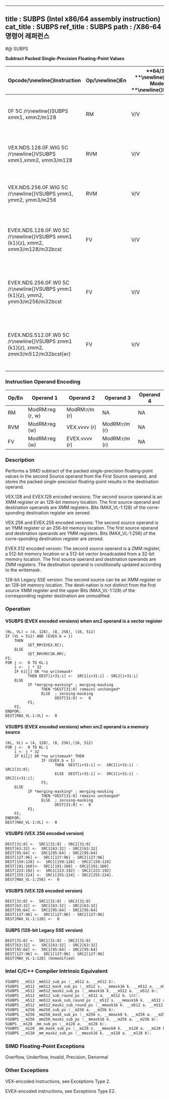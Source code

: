 ----------------------------
title : SUBPS (Intel x86/64 assembly instruction)
cat_title : SUBPS
ref_title : SUBPS
path : /X86-64 명령어 레퍼런스
----------------------------
#@ SUBPS

**Subtract Packed Single-Precision Floating-Point Values**

|**Opcode/**\newline{}**Instruction**|**Op/**\newline{}**En**|**64/32 **\newline{}**bit Mode **\newline{}**Support**|**CPUID **\newline{}**Feature **\newline{}**Flag**|**Description**|
|------------------------------------|-----------------------|------------------------------------------------------|--------------------------------------------------|---------------|
|0F 5C /r\newline{}SUBPS xmm1, xmm2/m128|RM|V/V|SSE|Subtract packed single-precision floating-point values in xmm2/mem from xmm1 and store result in xmm1.|
|VEX.NDS.128.0F.WIG 5C /r\newline{}VSUBPS xmm1,xmm2, xmm3/m128|RVM|V/V|AVX|Subtract packed single-precision floating-point values in xmm3/mem from xmm2 and stores result in xmm1.|
|VEX.NDS.256.0F.WIG 5C /r\newline{}VSUBPS ymm1, ymm2, ymm3/m256|RVM|V/V|AVX|Subtract packed single-precision floating-point values in ymm3/mem from ymm2 and stores result in ymm1.|
|EVEX.NDS.128.0F.W0 5C /r\newline{}VSUBPS xmm1 {k1}{z}, xmm2, xmm3/m128/m32bcst |FV|V/V|AVX512VLAVX512F|Subtract packed single-precision floating-point values from xmm3/m128/m32bcst to xmm2 and stores result in xmm1 with writemask k1.|
|EVEX.NDS.256.0F.W0 5C /r\newline{}VSUBPS ymm1 {k1}{z}, ymm2, ymm3/m256/m32bcst|FV|V/V|AVX512VLAVX512F|Subtract packed single-precision floating-point values from ymm3/m256/m32bcst to ymm2 and stores result in ymm1 with writemask k1.|
|EVEX.NDS.512.0F.W0 5C /r\newline{}VSUBPS zmm1 {k1}{z}, zmm2, zmm3/m512/m32bcst{er} |FV|V/V|AVX512F|Subtract packed single-precision floating-point values in zmm3/m512/m32bcst from zmm2 and stores result in zmm1 with writemask k1.|
### Instruction Operand Encoding


|Op/En|Operand 1|Operand 2|Operand 3|Operand 4|
|-----|---------|---------|---------|---------|
|RM|ModRM:reg (r, w)|ModRM:r/m (r)|NA|NA|
|RVM|ModRM:reg (w)|VEX.vvvv (r)|ModRM:r/m (r)|NA|
|FV|ModRM:reg (w)|EVEX.vvvv (r)|ModRM:r/m (r)|NA|
### Description


Performs a SIMD subtract of the packed single-precision floating-point values in the second Source operand from the First Source operand, and stores the packed single-precision floating-point results in the destination operand.

VEX.128 and EVEX.128 encoded versions: The second source operand is an XMM register or an 128-bit memory location. The first source operand and destination operands are XMM registers. Bits (MAX_VL-1:128) of the corre-sponding destination register are zeroed.

VEX.256 and EVEX.256 encoded versions: The second source operand is an YMM register or an 256-bit memory location. The first source operand and destination operands are YMM registers. Bits (MAX_VL-1:256) of the corre-sponding destination register are zeroed.

EVEX.512 encoded version: The second source operand is a ZMM register, a 512-bit memory location or a 512-bit vector broadcasted from a 32-bit memory location. The first source operand and destination operands are ZMM registers. The destination operand is conditionally updated according to the writemask.

128-bit Legacy SSE version: The second source can be an XMM register or an 128-bit memory location. The desti-nation is not distinct from the first source XMM register and the upper Bits (MAX_VL-1:128) of the corresponding register destination are unmodified.


### Operation
#### VSUBPS (EVEX encoded versions) when src2 operand is a vector register
```info-verb
(KL, VL) = (4, 128), (8, 256), (16, 512)
IF (VL = 512) AND (EVEX.b = 1) 
    THEN
          SET_RM(EVEX.RC);
    ELSE 
          SET_RM(MXCSR.RM);
FI;
FOR j  <-  0 TO KL-1
    i  <-  j * 32
    IF k1[j] OR *no writemask*
          THEN DEST[i+31:i]  <-  SRC1[i+31:i] - SRC2[i+31:i]
    ELSE 
          IF *merging-masking* ; merging-masking
                THEN *DEST[31:0] remains unchanged*
                ELSE  ; zeroing-masking
                      DEST[31:0] <-   0
          FI;
    FI;
ENDFOR;
DEST[MAX_VL-1:VL]  <-  0
```
#### VSUBPS (EVEX encoded versions) when src2 operand is a memory source
```info-verb
(KL, VL) = (4, 128), (8, 256),(16, 512)
FOR j <-   0 TO KL-1
    i  <- j * 32
    IF k1[j] OR *no writemask* THEN
                IF (EVEX.b = 1)
                      THEN  DEST[i+31:i]  <-  SRC1[i+31:i] - SRC2[31:0];
                      ELSE  DEST[i+31:i] <-   SRC1[i+31:i] - SRC2[i+31:i];
                FI;
    ELSE 
          IF *merging-masking* ; merging-masking
                THEN *DEST[31:0] remains unchanged*
                ELSE  ; zeroing-masking
                      DEST[31:0]  <-  0
          FI;
    FI;
ENDFOR;
DEST[MAX_VL-1:VL]  <-  0
```
#### VSUBPS (VEX.256 encoded version)
```info-verb
DEST[31:0] <-   SRC1[31:0] - SRC2[31:0]
DEST[63:32]  <-  SRC1[63:32] - SRC2[63:32]
DEST[95:64] <-   SRC1[95:64] - SRC2[95:64]
DEST[127:96]  <-  SRC1[127:96] - SRC2[127:96]
DEST[159:128]  <-  SRC1[159:128] - SRC2[159:128]
DEST[191:160] <-  SRC1[191:160] - SRC2[191:160]
DEST[223:192]  <-  SRC1[223:192] - SRC2[223:192]
DEST[255:224] <-   SRC1[255:224] - SRC2[255:224].
DEST[MAX_VL-1:256]  <-  0
```
#### VSUBPS (VEX.128 encoded version)
```info-verb
DEST[31:0] <-   SRC1[31:0] - SRC2[31:0]
DEST[63:32] <-   SRC1[63:32] - SRC2[63:32]
DEST[95:64]  <-  SRC1[95:64] - SRC2[95:64]
DEST[127:96]  <-  SRC1[127:96] - SRC2[127:96]
DEST[MAX_VL-1:128] <-   0
```
#### SUBPS (128-bit Legacy SSE version)
```info-verb
DEST[31:0] <-   SRC1[31:0] - SRC2[31:0]
DEST[63:32] <-   SRC1[63:32] - SRC2[63:32]
DEST[95:64]  <-  SRC1[95:64] - SRC2[95:64]
DEST[127:96]  <-  SRC1[127:96] - SRC2[127:96]
DEST[MAX_VL-1:128] (Unmodified)
```

### Intel C/C++ Compiler Intrinsic Equivalent

```cpp
VSUBPS __m512 _mm512_sub_ps (__m512 a, __m512 b);
VSUBPS __m512 _mm512_mask_sub_ps (__m512 s, __mmask16 k, __m512 a, __m512 b);
VSUBPS __m512 _mm512_maskz_sub_ps (__mmask16 k, __m512 a, __m512 b);
VSUBPS __m512 _mm512_sub_round_ps (__m512 a, __m512 b, int);
VSUBPS __m512 _mm512_mask_sub_round_ps (__m512 s, __mmask16 k, __m512 a, __m512 b, int);
VSUBPS __m512 _mm512_maskz_sub_round_ps (__mmask16 k, __m512 a, __m512 b, int);
VSUBPS __m256 _mm256_sub_ps (__m256 a, __m256 b);
VSUBPS __m256 _mm256_mask_sub_ps (__m256 s, __mmask8 k, __m256 a, __m256 b);
VSUBPS __m256 _mm256_maskz_sub_ps (__mmask16 k, __m256 a, __m256 b);
SUBPS __m128 _mm_sub_ps (__m128 a, __m128 b);
VSUBPS __m128 _mm_mask_sub_ps (__m128 s, __mmask8 k, __m128 a, __m128 b);
VSUBPS __m128 _mm_maskz_sub_ps (__mmask16 k, __m128 a, __m128 b);
```
### SIMD Floating-Point Exceptions


Overflow, Underflow, Invalid, Precision, Denormal

### Other Exceptions


VEX-encoded instructions, see Exceptions Type 2.

EVEX-encoded instructions, see Exceptions Type E2.

